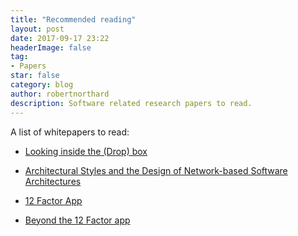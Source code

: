 ```yaml
---
title: "Recommended reading"
layout: post
date: 2017-09-17 23:22
headerImage: false
tag:
- Papers
star: false
category: blog
author: robertnorthard
description: Software related research papers to read.
---
```


A list of whitepapers to read:

* [Looking inside the (Drop) box](https://www.usenix.org/system/files/conference/woot13/woot13-kholia.pdf "Looking inside (Drop)Box")

* [Architectural Styles and the Design of Network-based Software Architectures](https://www.ics.uci.edu/~fielding/pubs/dissertation/fielding_dissertation.pdf "Architectural Styles and the Design of Network-based Software Architectures")

* [12 Factor App](https://12factor.net/ "12 Factor App")

* [Beyond the 12 Factor app](https://content.pivotal.io/ebooks/beyond-the-12-factor-app "Beyond the 12 Factor App")

